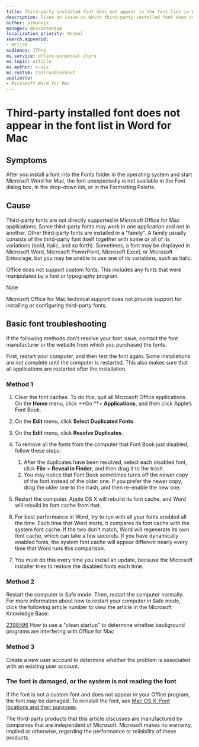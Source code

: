 ```yaml
---
title: Third-party installed font does not appear in the font list in Word for Mac
description: Fixes an issue in which third-party installed font does not appear in the font list in Word for Mac.
author: simonxjx
manager: dcscontentpm
localization_priority: Normal
search.appverid: 
- MET150
audience: ITPro
ms.service: office-perpetual-itpro
ms.topic: article
ms.author: v-six
ms.custom: CSSTroubleshoot
appliesto:
- Microsoft Word for Mac
---
```


# Third-party installed font does not appear in the font list in Word for Mac

## Symptoms

After you install a font into the Fonts folder in the operating system and start Microsoft Word for Mac, the font unexpectedly is not available in the Font dialog box, in the drop-down list, or in the Formatting Palette.

## Cause

Third-party fonts are not directly supported in Microsoft Office for Mac applications. Some third-party fonts may work in one application and not in another. Other third-party fonts are installed in a "family". A family usually consists of the third-party font itself together with some or all of its variations (bold, italic, and so forth). Sometimes, a font may be displayed in Microsoft Word, Microsoft PowerPoint, Microsoft Excel, or Microsoft Entourage, but you may be unable to use one of its variations, such as italic.

Office does not support custom fonts. This includes any fonts that were manipulated by a font or typography program.

> [!NOTE]
> Microsoft Office for Mac technical support does not provide support for installing or configuring third-party fonts.

## Basic font troubleshooting

If the following methods don't resolve your font issue, contact the font manufacturer or the website from which you purchased the fonts.

First, restart your computer, and then test the font again. Some installations are not complete until the computer is restarted. This also makes sure that all applications are restarted after the installation.

### Method 1

1. Clear the font caches. To do this, quit all Microsoft Office applications. On the **Home** menu, click **Go **> **Applications**, and then click Apple’s Font Book.
2. On the **Edit** menu, click **Select Duplicated Fonts**.
3. On the **Edit** menu, click **Resolve Duplicates**.
4. To remove all the fonts from the computer that Font Book just disabled, follow these steps:  

   1. After the duplicates have been resolved, select each disabled font, click **File** > **Reveal in Finder**, and then drag it to the trash.
   2. You may notice that Font Book sometimes turns off the newer copy of the font instead of the older one. If you prefer the newer copy, drag the older one to the trash, and then re-enable the new one.

5. Restart the computer. Apple OS X will rebuild its font cache, and Word will rebuild its font cache from that.
6. For best performance in Word, try to run with all your fonts enabled all the time. Each time that Word starts, it compares its font cache with the system font cache. If the two don't match, Word will regenerate its own font cache, which can take a few seconds. If you have dynamically enabled fonts, the system font cache will appear different nearly every time that Word runs this comparison.
7. You must do this every time you install an update, because the Microsoft installer tries to restore the disabled fonts each time.

### Method 2

Restart the computer in Safe mode. Then, restart the computer normally. For more information about how to restart your computer in Safe mode, click the following article number to view the article in the Microsoft Knowledge Base:

[2398596](https://support.microsoft.com/help/2398596/how-to-use-a-clean-startup-to-determine-whether-background-programs-are-interfering-with-office-for-mac?preview=false) How to use a "clean startup" to determine whether background programs are interfering with Office for Mac

### Method 3

Create a new user account to determine whether the problem is associated with an existing user account.

### The font is damaged, or the system is not reading the font

If the font is not a custom font and does not appear in your Office program, the font may be damaged. To reinstall the font, see [Mac OS X: Font locations and their purposes](https://support.apple.com/ht201722).

The third-party products that this article discusses are manufactured by companies that are independent of Microsoft. Microsoft makes no warranty, implied or otherwise, regarding the performance or reliability of these products.

